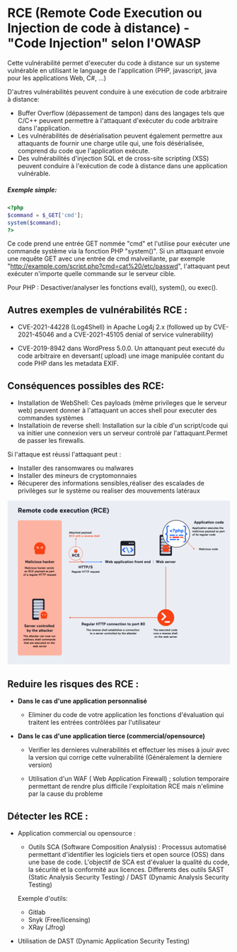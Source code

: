 # RCE (Remote Code Execution ou Injection de code à distance) - "Code Injection" selon l'OWASP

Cette vulnérabilité permet d'executer du code à distance sur un systeme vulnérable en utilisant le language de l'application (PHP, javascript, java pour les applications Web,  C#, ...)  


D'autres vulnérabilités peuvent conduire à une exécution de code arbitraire à distance:
 - Buffer Overflow (dépassement de tampon)  dans des langages tels que C/C++ peuvent permettre à l'attaquant d'exécuter du code arbitraire dans l'application. 
 - Les vulnérabilités de désérialisation peuvent également permettre aux attaquants de fournir une charge utile qui, une fois désérialisée, comprend du code que l'application exécute. 
 - Des vulnérabilités d'injection SQL et de cross-site scripting (XSS) peuvent conduire à l'exécution de code à distance dans une application vulnérable. 
 
 
##### Exemple simple:
```php
<?php 
$command = $_GET['cmd'];
system($command);
?>
```
Ce code prend une entrée GET nommée "cmd" et l'utilise pour exécuter une commande système via la fonction PHP "system()". Si un attaquant envoie une requête GET avec une entrée de cmd malveillante, par exemple "http://example.com/script.php?cmd=cat%20/etc/passwd", l'attaquant peut exécuter n'importe quelle commande sur le serveur cible.

Pour PHP : Desactiver/analyser les fonctions eval(), system(), ou exec().


## Autres exemples de vulnérabilités RCE :

- CVE-2021-44228 (Log4Shell) in Apache Log4j 2.x (followed up by CVE-2021-45046 and a CVE-2021-45105 denial of service vulnerability)

- CVE-2019-8942 dans WordPress 5.0.0. Un attanquant peut executé du code arbitraire en deversant( upload)  une image manipulée contant du code PHP dans les metadata EXIF.

## Conséquences possibles des RCE:
 
 - Installation de WebShell: Ces payloads (même privileges que le serveur web) peuvent donner à l'attaquant un acces shell pour executer des commandes systèmes
 - Installatioin de reverse shell: Installation sur la cible d'un script/code qui va initier une connexion vers un serveur controlé par l'attaquant.Permet de passer les firewalls.

 Si l'attaque est réussi l'attaquant peut : 
 - Installer des ransomwares ou malwares
 - Installer des mineurs de cryptomonnaies
 - Récuperer des informations sensibles,réaliser des escalades de privilèges sur le système ou realiser des mouvements latéraux

![Image](images/RCE2.png)

## Reduire les risques des RCE :

- __Dans le cas d'une application personnalisé__

    - Eliminer du code de votre application les fonctions d'évaluation qui traitent les entrées contrôlées par l'utilisateur

    
- __Dans le cas d'une application tierce (commercial/opensource)__

    - Verifier les dernieres vulnerabilités et effectuer les mises à jouir avec la version qui corrige cette vulnerabilité (Généralement la derniere version)
    
    - Utilisation d'un WAF ( Web Application Firewall) ; solution temporaire permettant de rendre plus difficile l'exploitation RCE mais n'elimine par la cause du probleme
        
## Détecter les RCE :
 - Application commercial ou opensource :
     - Outils SCA (Software Composition Analysis) : Processus automatisé permettant d'identifier les logiciels tiers et open source (OSS) dans une base de code. 
     L'objectif de SCA est d'évaluer la qualité du code, la sécurité et la conformité aux licences.
Differents des outils SAST (Static Analysis Security Testing) / DAST (Dynamic Analysis Security Testing)
     
   Exemple d'outils:
   - Gitlab
   - Snyk (Free/licensing)
   - XRay (Jfrog)
      
   
- Utilisation de DAST (Dynamic Application Security Testing) 
